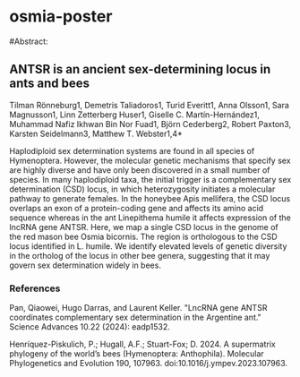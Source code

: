 # osmia-poster

#Abstract:
## ANTSR is an ancient sex-determining locus in ants and bees

Tilman Rönneburg1, Demetris Taliadoros1, Turid Everitt1, Anna Olsson1, Sara Magnusson1, Linn Zetterberg Huser1, Giselle C. Martín-Hernández1, Muhammad Nafiz Ikhwan Bin Nor Fuad1, Björn Cederberg2, Robert Paxton3, Karsten Seidelmann3, Matthew T. Webster1,4*

Haplodiploid sex determination systems are found in all species of Hymenoptera. However, the molecular genetic mechanisms that specify sex are highly diverse and have only been discovered in a small number of species. In many haplodiploid taxa, the initial trigger is a complementary sex determination (CSD) locus, in which heterozygosity initiates a molecular pathway to generate females. In the honeybee Apis mellifera, the CSD locus overlaps an exon of a protein-coding gene and affects its amino acid sequence whereas in the ant Linepithema humile it affects expression of the lncRNA gene ANTSR. Here, we map a single CSD locus in the genome of the red mason bee Osmia bicornis. The region is orthologous to the CSD locus identified in L. humile. We identify elevated levels of genetic diversity in the ortholog of the locus in other bee genera, suggesting that it may govern sex determination widely in bees.


### References

Pan, Qiaowei, Hugo Darras, and Laurent Keller. "LncRNA gene ANTSR coordinates complementary sex determination in the Argentine ant." Science Advances 10.22 (2024): eadp1532.

Henríquez-Piskulich, P.; Hugall, A.F.; Stuart-Fox; D. 2024. A supermatrix phylogeny of the world’s bees (Hymenoptera: Anthophila). Molecular Phylogenetics and Evolution 190, 107963. doi:10.1016/j.ympev.2023.107963.
